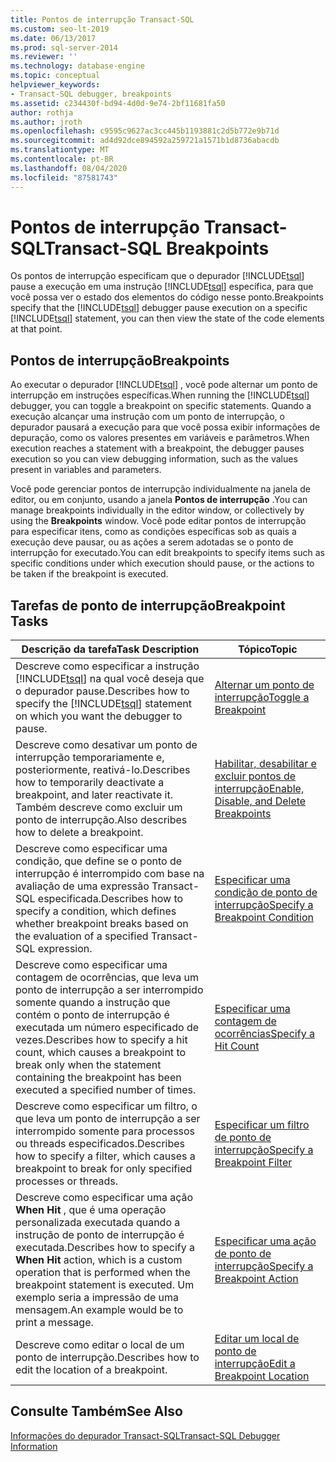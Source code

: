 ```yaml
---
title: Pontos de interrupção Transact-SQL
ms.custom: seo-lt-2019
ms.date: 06/13/2017
ms.prod: sql-server-2014
ms.reviewer: ''
ms.technology: database-engine
ms.topic: conceptual
helpviewer_keywords:
- Transact-SQL debugger, breakpoints
ms.assetid: c234430f-bd94-4d0d-9e74-2bf11681fa50
author: rothja
ms.author: jroth
ms.openlocfilehash: c9595c9627ac3cc445b1193881c2d5b772e9b71d
ms.sourcegitcommit: ad4d92dce894592a259721a1571b1d8736abacdb
ms.translationtype: MT
ms.contentlocale: pt-BR
ms.lasthandoff: 08/04/2020
ms.locfileid: "87581743"
---
```

# <a name="transact-sql-breakpoints"></a><span data-ttu-id="8bbd6-102">Pontos de interrupção Transact-SQL</span><span class="sxs-lookup"><span data-stu-id="8bbd6-102">Transact-SQL Breakpoints</span></span>
  <span data-ttu-id="8bbd6-103">Os pontos de interrupção especificam que o depurador [!INCLUDE[tsql](../../includes/tsql-md.md)] pause a execução em uma instrução [!INCLUDE[tsql](../../includes/tsql-md.md)] específica, para que você possa ver o estado dos elementos do código nesse ponto.</span><span class="sxs-lookup"><span data-stu-id="8bbd6-103">Breakpoints specify that the [!INCLUDE[tsql](../../includes/tsql-md.md)] debugger pause execution on a specific [!INCLUDE[tsql](../../includes/tsql-md.md)] statement, you can then view the state of the code elements at that point.</span></span>  
  
## <a name="breakpoints"></a><span data-ttu-id="8bbd6-104">Pontos de interrupção</span><span class="sxs-lookup"><span data-stu-id="8bbd6-104">Breakpoints</span></span>  
 <span data-ttu-id="8bbd6-105">Ao executar o depurador [!INCLUDE[tsql](../../includes/tsql-md.md)] , você pode alternar um ponto de interrupção em instruções específicas.</span><span class="sxs-lookup"><span data-stu-id="8bbd6-105">When running the [!INCLUDE[tsql](../../includes/tsql-md.md)] debugger, you can toggle a breakpoint on specific statements.</span></span> <span data-ttu-id="8bbd6-106">Quando a execução alcançar uma instrução com um ponto de interrupção, o depurador pausará a execução para que você possa exibir informações de depuração, como os valores presentes em variáveis e parâmetros.</span><span class="sxs-lookup"><span data-stu-id="8bbd6-106">When execution reaches a statement with a breakpoint, the debugger pauses execution so you can view debugging information, such as the values present in variables and parameters.</span></span>  
  
 <span data-ttu-id="8bbd6-107">Você pode gerenciar pontos de interrupção individualmente na janela de editor, ou em conjunto, usando a janela **Pontos de interrupção** .</span><span class="sxs-lookup"><span data-stu-id="8bbd6-107">You can manage breakpoints individually in the editor window, or collectively by using the **Breakpoints** window.</span></span> <span data-ttu-id="8bbd6-108">Você pode editar pontos de interrupção para especificar itens, como as condições específicas sob as quais a execução deve pausar, ou as ações a serem adotadas se o ponto de interrupção for executado.</span><span class="sxs-lookup"><span data-stu-id="8bbd6-108">You can edit breakpoints to specify items such as specific conditions under which execution should pause, or the actions to be taken if the breakpoint is executed.</span></span>  
  
## <a name="breakpoint-tasks"></a><span data-ttu-id="8bbd6-109">Tarefas de ponto de interrupção</span><span class="sxs-lookup"><span data-stu-id="8bbd6-109">Breakpoint Tasks</span></span>  
  
|<span data-ttu-id="8bbd6-110">Descrição da tarefa</span><span class="sxs-lookup"><span data-stu-id="8bbd6-110">Task Description</span></span>|<span data-ttu-id="8bbd6-111">Tópico</span><span class="sxs-lookup"><span data-stu-id="8bbd6-111">Topic</span></span>|  
|----------------------|-----------|  
|<span data-ttu-id="8bbd6-112">Descreve como especificar a instrução [!INCLUDE[tsql](../../includes/tsql-md.md)] na qual você deseja que o depurador pause.</span><span class="sxs-lookup"><span data-stu-id="8bbd6-112">Describes how to specify the [!INCLUDE[tsql](../../includes/tsql-md.md)] statement on which you want the debugger to pause.</span></span>|[<span data-ttu-id="8bbd6-113">Alternar um ponto de interrupção</span><span class="sxs-lookup"><span data-stu-id="8bbd6-113">Toggle a Breakpoint</span></span>](../spatial/point.md)|  
|<span data-ttu-id="8bbd6-114">Descreve como desativar um ponto de interrupção temporariamente e, posteriormente, reativá-lo.</span><span class="sxs-lookup"><span data-stu-id="8bbd6-114">Describes how to temporarily deactivate a breakpoint, and later reactivate it.</span></span> <span data-ttu-id="8bbd6-115">Também descreve como excluir um ponto de interrupção.</span><span class="sxs-lookup"><span data-stu-id="8bbd6-115">Also describes how to delete a breakpoint.</span></span>|[<span data-ttu-id="8bbd6-116">Habilitar, desabilitar e excluir pontos de interrupção</span><span class="sxs-lookup"><span data-stu-id="8bbd6-116">Enable, Disable, and Delete Breakpoints</span></span>](enable-disable-and-delete-breakpoints.md)|  
|<span data-ttu-id="8bbd6-117">Descreve como especificar uma condição, que define se o ponto de interrupção é interrompido com base na avaliação de uma expressão Transact-SQL especificada.</span><span class="sxs-lookup"><span data-stu-id="8bbd6-117">Describes how to specify a condition, which defines whether breakpoint breaks based on the evaluation of a specified Transact-SQL expression.</span></span>|[<span data-ttu-id="8bbd6-118">Especificar uma condição de ponto de interrupção</span><span class="sxs-lookup"><span data-stu-id="8bbd6-118">Specify a Breakpoint Condition</span></span>](specify-a-breakpoint-condition.md)|  
|<span data-ttu-id="8bbd6-119">Descreve como especificar uma contagem de ocorrências, que leva um ponto de interrupção a ser interrompido somente quando a instrução que contém o ponto de interrupção é executada um número especificado de vezes.</span><span class="sxs-lookup"><span data-stu-id="8bbd6-119">Describes how to specify a hit count, which causes a breakpoint to break only when the statement containing the breakpoint has been executed a specified number of times.</span></span>|[<span data-ttu-id="8bbd6-120">Especificar uma contagem de ocorrências</span><span class="sxs-lookup"><span data-stu-id="8bbd6-120">Specify a Hit Count</span></span>](specify-a-hit-count.md)|  
|<span data-ttu-id="8bbd6-121">Descreve como especificar um filtro, o que leva um ponto de interrupção a ser interrompido somente para processos ou threads especificados.</span><span class="sxs-lookup"><span data-stu-id="8bbd6-121">Describes how to specify a filter, which causes a breakpoint to break for only specified processes or threads.</span></span>|[<span data-ttu-id="8bbd6-122">Especificar um filtro de ponto de interrupção</span><span class="sxs-lookup"><span data-stu-id="8bbd6-122">Specify a Breakpoint Filter</span></span>](specify-a-breakpoint-filter.md)|  
|<span data-ttu-id="8bbd6-123">Descreve como especificar uma ação **When Hit** , que é uma operação personalizada executada quando a instrução de ponto de interrupção é executada.</span><span class="sxs-lookup"><span data-stu-id="8bbd6-123">Describes how to specify a **When Hit** action, which is a custom operation that is performed when the breakpoint statement is executed.</span></span> <span data-ttu-id="8bbd6-124">Um exemplo seria a impressão de uma mensagem.</span><span class="sxs-lookup"><span data-stu-id="8bbd6-124">An example would be to print a message.</span></span>|[<span data-ttu-id="8bbd6-125">Especificar uma ação de ponto de interrupção</span><span class="sxs-lookup"><span data-stu-id="8bbd6-125">Specify a Breakpoint Action</span></span>](specify-a-breakpoint-action.md)|  
|<span data-ttu-id="8bbd6-126">Descreve como editar o local de um ponto de interrupção.</span><span class="sxs-lookup"><span data-stu-id="8bbd6-126">Describes how to edit the location of a breakpoint.</span></span>|[<span data-ttu-id="8bbd6-127">Editar um local de ponto de interrupção</span><span class="sxs-lookup"><span data-stu-id="8bbd6-127">Edit a Breakpoint Location</span></span>](edit-a-breakpoint-location.md)|  
  
## <a name="see-also"></a><span data-ttu-id="8bbd6-128">Consulte Também</span><span class="sxs-lookup"><span data-stu-id="8bbd6-128">See Also</span></span>  
 [<span data-ttu-id="8bbd6-129">Informações do depurador Transact-SQL</span><span class="sxs-lookup"><span data-stu-id="8bbd6-129">Transact-SQL Debugger Information</span></span>](transact-sql-debugger-information.md)  
  
  

